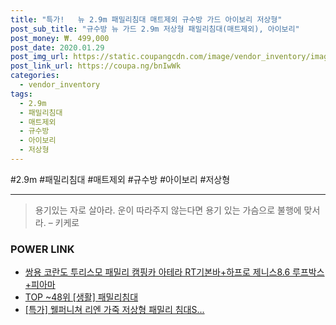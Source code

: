 ```yaml
--- 
title: "특가!   뉴 2.9m 패밀리침대 매트제외 규수방 가드 아이보리 저상형" 
post_sub_title: "규수방 뉴 가드 2.9m 저상형 패밀리침대(매트제외), 아이보리" 
post_money: ₩. 499,000 
post_date: 2020.01.29 
post_img_url: https://static.coupangcdn.com/image/vendor_inventory/images/2018/06/28/15/0/f0154ba8-9fb9-4e1b-9c74-966232f371fa.jpg 
post_link_url: https://coupa.ng/bnIwWk 
categories: 
  - vendor_inventory 
tags: 
  - 2.9m 
  - 패밀리침대 
  - 매트제외 
  - 규수방 
  - 아이보리 
  - 저상형 
--- 
```

  #2.9m #패밀리침대 #매트제외 #규수방 #아이보리 #저상형 
<hr> 

> 용기있는 자로 살아라. 운이 따라주지 않는다면 용기 있는 가슴으로 불행에 맞서라. – 키케로 


### POWER LINK

* <a href="https://blog.naver.com/santokki14/221785248855" target="_blank">쌍용 코란도 투리스모 패밀리 캠핑카 아테라 RT기본바+하프로 제니스8.6 루프박스 +피아마</a>
* <a href="https://blog.naver.com/an0733/221788294033" target="_blank"> TOP ~48위 [생활] 패밀리침대</a>
* <a href="https://blog.naver.com/sakai111/221789772900" target="_blank">[특가] 웰퍼니쳐 리엔 가죽 저상형 패밀리 침대S...</a>
